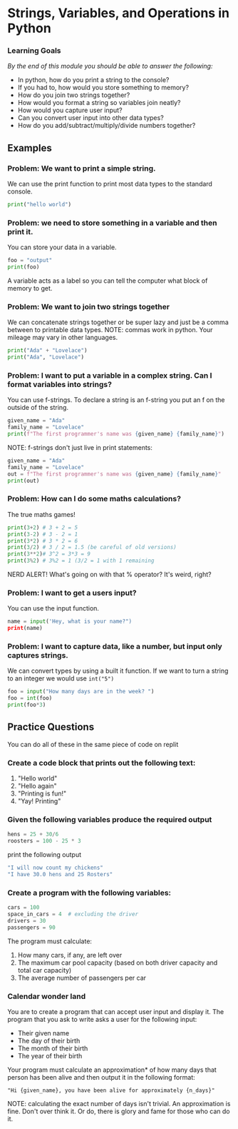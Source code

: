 # Strings, Variables, and Operations in Python 

### Learning Goals

*By the end of this module you should be able to answer the following:*

* In python, how do you print a string to the console?
* If you had to, how would you store something to memory?
* How do you join two strings together?
* How would you format a string so variables join neatly?
* How would you capture user input?
* Can you convert user input into other data types?
* How do you add/subtract/multiply/divide numbers together?

## Examples

### Problem: We want to print a simple string.

We can use the print function to print most data types to the standard console. 

```python
print("hello world")
```

### Problem: we need to store something in a variable and then print it.

You can store your data in a variable.

```python
foo = "output"
print(foo)
```

A variable acts as a label so you can tell the computer what block of memory to get. 

### Problem: We want to join two strings together

We can concatenate strings together or be super lazy and just be a comma between to printable data types. NOTE: commas work in python. Your mileage may vary in other languages. 

```python
print("Ada" + "Lovelace")
print("Ada", "Lovelace")
```

### Problem: I want to put a variable in a complex string. Can I format variables into strings?  

You can use f-strings. To declare a string is an f-string  you put an f on the outside of the string. 

```python
given_name = "Ada"
family_name = "Lovelace"
print(f"The first programmer's name was {given_name} {family_name}")
```

NOTE: f-strings don't just live in print statements: 

```python
given_name = "Ada"
family_name = "Lovelace"
out = f"The first programmer's name was {given_name} {family_name}"
print(out)
```

### Problem: How can I do some maths calculations? 

The true maths games!

```python
print(3+2) # 3 + 2 = 5
print(3-2) # 3 - 2 = 1
print(3*2) # 3 * 2 = 6
print(3/2) # 3 / 2 = 1.5 (be careful of old versions)
print(3**2)# 3^2 = 3*3 = 9
print(3%2) # 3%2 = 1 (3/2 = 1 with 1 remaining
```

NERD ALERT! What's going on with that % operator? It's weird, right? 

### Problem: I want to get a users input? 

You can use the input function. 

```python
name = input('Hey, what is your name?")
print(name)
```

### Problem: I want to capture data, like a number, but input only captures strings. 

We can convert types by using a built it function. If we want to turn a string to an integer we would use `int("5")`

```python
foo = input("How many days are in the week? ")
foo = int(foo)
print(foo*3)
```

## Practice Questions

You can do all of these in the same piece of code on replit

### Create a code block that prints out the following text:

1. "Hello world"
2. "Hello again"
3. "Printing is fun!"
4. "Yay! Printing"

### Given the following variables produce the required output

```python
hens = 25 + 30/6  
roosters = 100 - 25 * 3  
```

print the following output  

```bash
"I will now count my chickens"
"I have 30.0 hens and 25 Rosters" 
```

### Create a program with the following variables:

```python
cars = 100
space_in_cars = 4  # excluding the driver
drivers = 30 
passengers = 90
```

The program must calculate:

1. How many cars, if any, are left over
2. The maximum car pool capacity (based on both driver capacity and total car capacity)
3. The average number of passengers per car

### Calendar wonder land

You are to create a program that can accept user input and display it. The program that you ask to write asks a user for the following input:

* Their given name
* The day of their birth
* The month of their birth
* The year of their birth

Your program must calculate an approximation* of how many days that person has been alive and then output it in the following format:

`"Hi {given_name}, you have been alive for approximately {n_days}"`

NOTE: calculating the exact number of days isn't trivial. An approximation is fine. Don't over think it. Or do, there is glory and fame for those who can do it.
